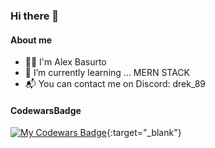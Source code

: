 ### Hi there 👋

#### About me
- 🧑‍💻 I'm Alex Basurto
- 🌱 I’m currently learning ... MERN STACK
- 📬 You can contact me on Discord: drek_89

#### CodewarsBadge
[![My Codewars Badge](https://www.codewars.com/users/alexBasurto/badges/small)](https://www.codewars.com/users/alexBasurto){:target="_blank"}



